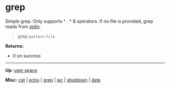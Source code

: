 # grep

Simple grep. Only supports ^ . * $ operators.
If no file is provided, grep reads from [stdin](../../misc/stdio.md).

> grep `pattern` `file`

**Returns:**
- 0 on success

---
**Up:** [user space](../userspace.md)

**Misc:** [cat](cat.md) | [echo](echo.md) | [grep](grep.md) | [wc](wc.md) | [shutdown](shutdown.md) | [date](date.md)
